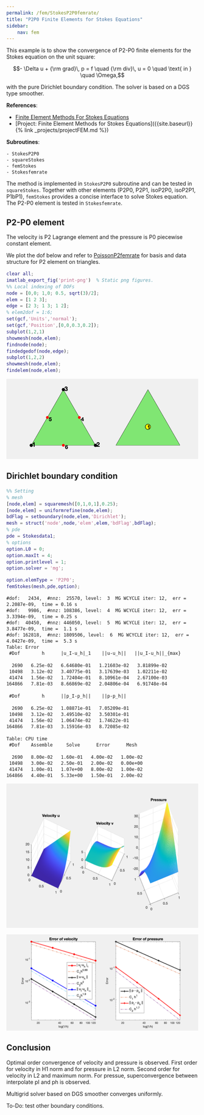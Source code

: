 ```yaml
---
permalink: /fem/StokesP2P0femrate/
title: "P2P0 Finite Elements for Stokes Equations"
sidebar:
    nav: fem
---
```



This example is to show the convergence of P2-P0 finite elements for the Stokes equation on the unit square:

$$- \Delta u + {\rm grad}\, p  = f \quad {\rm div}\, u    = 0  \quad  \text{ in } \quad \Omega,$$

with the pure Dirichlet boundary condition. The solver is based on a DGS type smoother. 

**References**:
- [Finite Element Methods For Stokes Equations](http://www.math.uci.edu/~chenlong/226/FEMStokes.pdf)
- [Project: Finite Element Methods for Stokes Equations]({{site.baseurl}}{% link _projects/projectFEM.md %})

**Subroutines**:

    - StokesP2P0
    - squareStokes
    - femStokes
    - Stokesfemrate
    
The method is implemented in `StokesP2P0` subroutine and can be tested in `squareStokes`. Together with other elements (P2P0, P2P1, isoP2P0, isoP2P1, P1bP1), `femStokes` provides a concise interface to solve Stokes equation. The P2-P0 element is tested in `Stokesfemrate`. 

## P2-P0 element

The velocity is P2 Lagrange element and the pressure is P0 piecewise constant element. 

We plot the dof below and refer to [PoissonP2femrate](PoissonP2femrate.md) for basis and data structure for P2 element on triangles.


```matlab
clear all;
imatlab_export_fig('print-png')  % Static png figures.
%% Local indexing of DOFs
node = [0,0; 1,0; 0.5, sqrt(3)/2];
elem = [1 2 3];
edge = [2 3; 1 3; 1 2];
% elem2dof = 1:6;
set(gcf,'Units','normal'); 
set(gcf,'Position',[0,0,0.3,0.2]);
subplot(1,2,1)
showmesh(node,elem);
findnode(node);
findedgedof(node,edge);
subplot(1,2,2)
showmesh(node,elem);
findelem(node,elem);
```


    
![png](StokesP2P0femrate_files/StokesP2P0femrate_3_0.png)
    


## Dirichlet boundary condition


```matlab
%% Setting
% mesh
[node,elem] = squaremesh([0,1,0,1],0.25);
[node,elem] = uniformrefine(node,elem);
bdFlag = setboundary(node,elem,'Dirichlet');
mesh = struct('node',node,'elem',elem,'bdFlag',bdFlag);
% pde
pde = Stokesdata1; 
% options
option.L0 = 0;
option.maxIt = 4;
option.printlevel = 1;
option.solver = 'mg';
```


```matlab
option.elemType = 'P2P0';
femStokes(mesh,pde,option);
```

    #dof:   2434,  #nnz:  25570, level:  3  MG WCYCLE iter: 12,  err = 2.2087e-09,  time = 0.16 s
    #dof:   9986,  #nnz: 108386, level:  4  MG WCYCLE iter: 12,  err = 3.3394e-09,  time = 0.25 s
    #dof:  40450,  #nnz: 446050, level:  5  MG WCYCLE iter: 12,  err = 3.8477e-09,  time =  1.1 s
    #dof: 162818,  #nnz: 1809506, level:  6  MG WCYCLE iter: 12,  err = 4.0427e-09,  time =  5.3 s
    Table: Error
     #Dof        h      |u_I-u_h|_1    ||u-u_h||   ||u_I-u_h||_{max}
    
      2690   6.25e-02   6.64680e-01   1.21603e-02   3.81899e-02
     10498   3.12e-02   3.40775e-01   3.17639e-03   1.02211e-02
     41474   1.56e-02   1.72404e-01   8.10961e-04   2.67100e-03
    164866   7.81e-03   8.66869e-02   2.04806e-04   6.91748e-04
    
     #Dof        h      ||p_I-p_h||    ||p-p_h||   
    
      2690   6.25e-02   1.08871e-01   7.05209e-01
     10498   3.12e-02   3.49510e-02   3.50301e-01
     41474   1.56e-02   1.06474e-02   1.74622e-01
    164866   7.81e-03   3.15916e-03   8.72085e-02
    
    Table: CPU time
     #Dof    Assemble     Solve      Error      Mesh    
    
      2690   8.00e-02   1.60e-01   4.00e-02   1.00e-02
     10498   3.00e-02   2.50e-01   2.00e-02   0.00e+00
     41474   1.00e-01   1.07e+00   8.00e-02   1.00e-02
    164866   4.40e-01   5.33e+00   1.50e-01   2.00e-02
    



    
![png](StokesP2P0femrate_files/StokesP2P0femrate_6_1.png)
    



    
![png](StokesP2P0femrate_files/StokesP2P0femrate_6_2.png)
    


## Conclusion

Optimal order convergence of velocity and pressure is observed. First order for velocity in H1 norm and for pressure in L2 norm. Second order for velocity in L2 and maximum norm. For pressue, superconvergence between interpolate pI and ph is observed.

Multigrid solver based on DGS smoother converges uniformly.

To-Do: test other boundary conditions.
